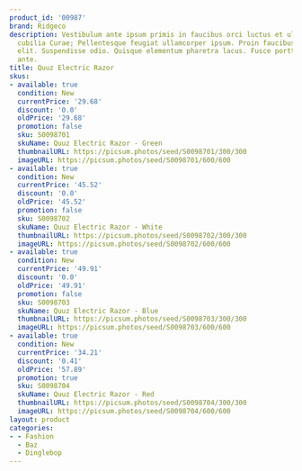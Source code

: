 ```yaml
---
product_id: '00987'
brand: Ridgeco
description: Vestibulum ante ipsum primis in faucibus orci luctus et ultrices posuere
  cubilia Curae; Pellentesque feugiat ullamcorper ipsum. Proin faucibus convallis
  elit. Suspendisse odio. Quisque elementum pharetra lacus. Fusce porttitor hendrerit
  ante.
title: Quuz Electric Razor
skus:
- available: true
  condition: New
  currentPrice: '29.68'
  discount: '0.0'
  oldPrice: '29.68'
  promotion: false
  sku: S0098701
  skuName: Quuz Electric Razor - Green
  thumbnailURL: https://picsum.photos/seed/S0098701/300/300
  imageURL: https://picsum.photos/seed/S0098701/600/600
- available: true
  condition: New
  currentPrice: '45.52'
  discount: '0.0'
  oldPrice: '45.52'
  promotion: false
  sku: S0098702
  skuName: Quuz Electric Razor - White
  thumbnailURL: https://picsum.photos/seed/S0098702/300/300
  imageURL: https://picsum.photos/seed/S0098702/600/600
- available: true
  condition: New
  currentPrice: '49.91'
  discount: '0.0'
  oldPrice: '49.91'
  promotion: false
  sku: S0098703
  skuName: Quuz Electric Razor - Blue
  thumbnailURL: https://picsum.photos/seed/S0098703/300/300
  imageURL: https://picsum.photos/seed/S0098703/600/600
- available: true
  condition: New
  currentPrice: '34.21'
  discount: '0.41'
  oldPrice: '57.89'
  promotion: true
  sku: S0098704
  skuName: Quuz Electric Razor - Red
  thumbnailURL: https://picsum.photos/seed/S0098704/300/300
  imageURL: https://picsum.photos/seed/S0098704/600/600
layout: product
categories:
- - Fashion
  - Baz
  - Dinglebop
---
```

